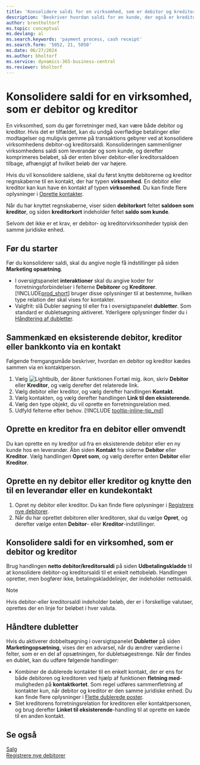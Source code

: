 ```yaml
---
title: 'Konsolidere saldi for en virksomhed, som er debitor og kreditor'
description: 'Beskriver hvordan saldi for en kunde, der også er kreditor, konsolideres.'
author: brentholtorf
ms.topic: conceptual
ms.devlang: al
ms.search.keywords: 'payment process, cash receipt'
ms.search.form: '5052, 21, 5050'
ms.date: 06/27/2024
ms.author: bholtorf
ms.service: dynamics-365-business-central
ms.reviewer: bholtorf
---
```

# Konsolidere saldi for en virksomhed, som er debitor og kreditor
En virksomhed, som du gør forretninger med, kan være både debitor og kreditor. Hvis det er tilfældet, kan du undgå overflødige betalinger eller modtagelser og muligvis gemme på transaktions gebyrer ved at konsolidere virksomhedens debitor-og kreditorsaldi. Konsolideringen sammenligner virksomhedens saldi som leverandør og som kunde, og derefter komprimeres beløbet, så der enten bliver debitor-eller kreditorsaldoen tilbage, afhængigt af hvilket beløb der var højere. 

Hvis du vil konsolidere saldiene, skal du først knytte debitorerne og kreditor regnskaberne til en kontakt, der har typen **virksomhed**. En debitor eller kreditor kan kun have én kontakt af typen **virksomhed**. Du kan finde flere oplysninger i [Oprette kontakter](marketing-create-contact-companies.md).

Når du har knyttet regnskaberne, viser siden **debitorkort** feltet **saldoen som kreditor**, og siden **kreditorkort** indeholder feltet **saldo som kunde**.

Selvom det ikke er et krav, er debitor- og kreditorvirksomheder typisk den samme juridiske enhed. 

## Før du starter
Før du konsoliderer saldi, skal du angive nogle få indstillinger på siden **Marketing opsætning**. 

* I oversigtspanelet **interaktioner** skal du angive koder for forretningsforbindelser i felterne **Debitorer** og **Kreditorer**. [!INCLUDE[prod_short](includes/prod_short.md)] bruger disse oplysninger til at bestemme, hvilken type relation der skal vises for kontakter. 
* Valgfrit: slå Dubler søgning til eller fra i oversigtspanelet **dubletter**. Som standard er dubletsøgning aktiveret. Yderligere oplysninger finder du i [Håndtering af dubletter](#handling-duplicates). 

## Sammenkæd en eksisterende debitor, kreditor eller bankkonto via en kontakt
Følgende fremgangsmåde beskriver, hvordan en debitor og kreditor kædes sammen via en kontaktperson.

1. Vælg ![Lightbulb, der åbner funktionen Fortæl mig.](media/ui-search/search_small.png "Fortæl mig, hvad du vil foretage dig") ikon, skriv **Debitor** eller **Kreditor**, og vælg derefter det relaterede link.
2. Vælg debitor eller kreditor, og vælg derefter handlingen **Kontakt**.   
3. Vælg kontakten, og vælg derefter handlingen **Link til den eksisterende**.
4. Vælg den type objekt, du vil oprette en forretningsrelation med.
5. Udfyld felterne efter behov. [!INCLUDE [tooltip-inline-tip_md](includes/tooltip-inline-tip_md.md)]

## Oprette en kreditor fra en debitor eller omvendt
Du kan oprette en ny kreditor ud fra en eksisterende debitor eller en ny kunde hos en leverandør. Åbn siden **Kontakt** fra siderne **Debitor** eller **Kreditor**. Vælg handlingen **Opret som**, og vælg derefter enten **Debitor** eller **Kreditor**. 

## Oprette en ny debitor eller kreditor og knytte den til en leverandør eller en kundekontakt
1. Opret ny debitor eller kreditor. Du kan finde flere oplysninger i [Registrere nye debitorer](sales-how-register-new-customers.md).
2. Når du har oprettet debitoren eller kreditoren, skal du vælge **Opret**, og derefter vælge enten **Debitor**- eller **Kreditor**-indstillinger. 

## Konsolidere saldi for en virksomhed, som er debitor og kreditor
Brug handlingen **netto debitor/kreditorsaldi** på siden **Udbetalingskladde** til at konsolidere debitor-og kreditorsaldi til et enkelt nettobeløb. Handlingen opretter, men bogfører ikke, betalingskladdelinjer, der indeholder nettosaldi.

> [!NOTE]
> Hvis debitor-eller kreditorsaldi indeholder beløb, der er i forskellige valutaer, oprettes der en linje for beløbet i hver valuta.

## Håndtere dubletter
Hvis du aktiverer dobbeltsøgning i oversigtspanelet **Dubletter** på siden **Marketingopsætning**, vises der en advarsel, når du ændrer værdierne i felter, som er en del af opsætningen, for dubletsøgestrenge. Når der findes en dublet, kan du udføre følgende handlinger:

* Kombiner de dublerede kontakter til en enkelt kontakt, der er ens for både debitoren og kreditoren ved hjælp af funktionen **fletning med**-muligheden på **kontaktkortet**. Som regel udføres sammenfletning af kontakter kun, når debitor og kreditor er den samme juridiske enhed. Du kan finde flere oplysninger i [Flette dublerede poster](sales-how-merge-duplicate-records.md). 
* Slet kreditorens forretningsrelation for kreditoren eller kontaktpersonen, og brug derefter **Linket til eksisterende**-handling til at oprette en kæde til en anden kontakt.    

## Se også
[Salg](sales-manage-sales.md)  
[Registrere nye debitorer](sales-how-register-new-customers.md)  
